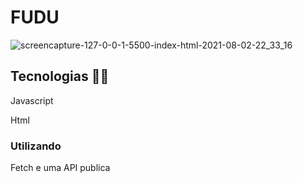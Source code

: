 # FUDU

![screencapture-127-0-0-1-5500-index-html-2021-08-02-22_33_16](https://user-images.githubusercontent.com/69279972/127944701-6e345186-05cf-4c25-8888-0ed0ebbe247b.png)


## Tecnologias 👨‍💻

Javascript

Html

### Utilizando

Fetch e uma API publica
